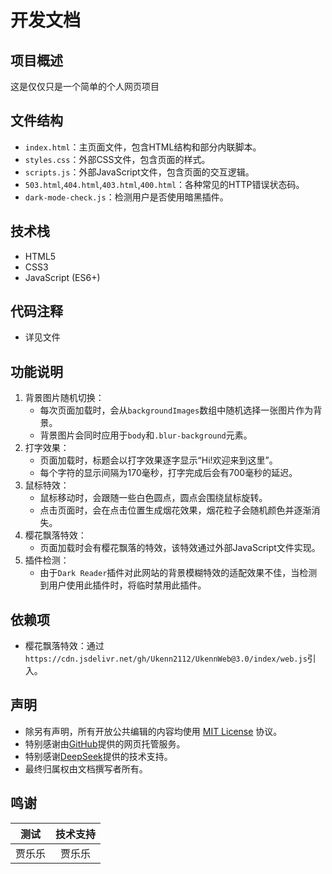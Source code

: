 # 开发文档

## 项目概述
这是仅仅只是一个简单的个人网页项目

## 文件结构
- `index.html`：主页面文件，包含HTML结构和部分内联脚本。
- `styles.css`：外部CSS文件，包含页面的样式。
- `scripts.js`：外部JavaScript文件，包含页面的交互逻辑。
- `503.html`,`404.html`,`403.html`,`400.html`：各种常见的HTTP错误状态码。
- `dark-mode-check.js`：检测用户是否使用暗黑插件。

## 技术栈
- HTML5
- CSS3
- JavaScript (ES6+)

## 代码注释
- 详见文件

## 功能说明
1. 背景图片随机切换：
    - 每次页面加载时，会从`backgroundImages`数组中随机选择一张图片作为背景。
    - 背景图片会同时应用于`body`和`.blur-background`元素。
2. 打字效果：
    - 页面加载时，标题会以打字效果逐字显示“Hi!欢迎来到这里”。
    - 每个字符的显示间隔为170毫秒，打字完成后会有700毫秒的延迟。
3. 鼠标特效：
    - 鼠标移动时，会跟随一些白色圆点，圆点会围绕鼠标旋转。
    - 点击页面时，会在点击位置生成烟花效果，烟花粒子会随机颜色并逐渐消失。
4. 樱花飘落特效：
    - 页面加载时会有樱花飘落的特效，该特效通过外部JavaScript文件实现。
5. 插件检测：
    - 由于`Dark Reader`插件对此网站的背景模糊特效的适配效果不佳，当检测到用户使用此插件时，将临时禁用此插件。

## 依赖项
- 樱花飘落特效：通过`https://cdn.jsdelivr.net/gh/Ukenn2112/UkennWeb@3.0/index/web.js`引入。

## 声明
- 除另有声明，所有开放公共编辑的内容均使用 [MIT License](https://mit-license.org/) 协议。
- 特别感谢由[GitHub](https://github.com)提供的网页托管服务。
- 特别感谢[DeepSeek](https://www.deepseek.com)提供的技术支持。
- 最终归属权由文档撰写者所有。

## 鸣谢
测试  |  技术支持 |
:----: | :----: |
贾乐乐 | 贾乐乐 |
